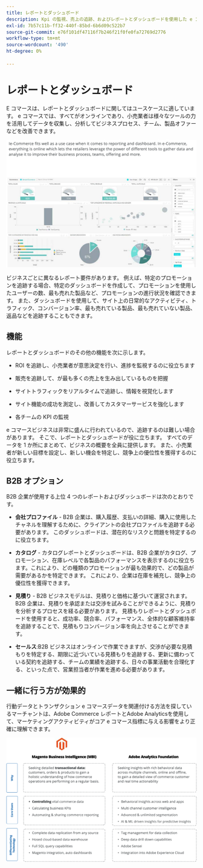 ```yaml
---
title: レポートとダッシュボード
description: Kpi の監視、売上の追跡、およびレポートとダッシュボードを使用した e コマースサイトの成功の測定を行います。
exl-id: 7b57c11b-ff32-440f-85bd-6b6d09c522b7
source-git-commit: e76f101df47116f7b246f21f0fe0fa72769d2776
workflow-type: tm+mt
source-wordcount: '490'
ht-degree: 0%

---
```


# レポートとダッシュボード

E コマースは、レポートとダッシュボードに関してはユースケースに適しています。 e コマースでは、すべてがオンラインであり、小売業者は様々なツールの力を活用してデータを収集し、分析してビジネスプロセス、チーム、製品オファーなどを改善できます。

![ レポートダッシュボードの例 ](../../assets/playbooks/dashboard-example.png)

ビジネスごとに異なるレポート要件があります。 例えば、特定のプロモーションを追跡する場合、特定のダッシュボードを作成して、プロモーションを使用したユーザーの数、最も売れた製品など、プロモーションの進行状況を確認できます。 また、ダッシュボードを使用して、サイト上の日常的なアクティビティ、トラフィック、コンバージョン率、最も売れている製品、最も売れていない製品、返品などを追跡することもできます。

## 機能

レポートとダッシュボードのその他の機能を次に示します。

- ROI を追跡し、小売業者が意思決定を行い、進捗を監視するのに役立ちます

- 販売を追跡して、が最も多くの売上を生み出しているものを把握

- サイトトラフィックをリアルタイムで追跡し、情報を視覚化します

- サイト機能の成功を測定し、改善してカスタマーサービスを強化します

- 各チームの KPI の監視

e コマースビジネスは非常に盛んに行われているので、追跡するのは難しい場合があります。 そこで、レポートとダッシュボードが役に立ちます。 すべてのデータを 1 か所にまとめて、ビジネスの概要を全員に提供します。 また、小売業者が新しい目標を設定し、新しい機会を特定し、競争上の優位性を獲得するのに役立ちます。

## B2B オプション

B2B 企業が使用する上位 4 つのレポートおよびダッシュボードは次のとおりです。

- **会社プロファイル** - B2B 企業は、購入履歴、支払いの詳細、購入に使用したチャネルを理解するために、クライアントの会社プロファイルを追跡する必要があります。 このダッシュボードは、潜在的なリスクと問題を特定するのに役立ちます。

- **カタログ** - カタログレポートとダッシュボードは、B2B 企業がカタログ、プロモーション、在庫レベルで各製品のパフォーマンスを表示するのに役立ちます。これにより、どの種類のプロモーションが最も効果的で、どの製品が需要があるかを特定できます。 これにより、企業は在庫を補充し、競争上の優位性を獲得できます。

- **見積り** - B2B ビジネスモデルは、見積りと価格に基づいて運営されます。 B2B 企業は、見積りを承認または交渉を試みることができるように、見積りを分析するプロセスを経る必要があります。 見積もりレポートとダッシュボードを使用すると、成功率、競合率、パフォーマンス、全体的な顧客維持率を追跡することで、見積もりコンバージョン率を向上させることができます。

- **セールス**:B2B ビジネスはオンラインで作業できますが、交渉が必要な見積もりを特定する、期限に近づいている見積もりを追跡する、更新に備わっている契約を追跡する、チームの業績を追跡する、日々の事業活動を合理化する、といった点で、営業担当者が作業を進める必要があります。

## 一緒に行う方が効果的

行動データとトランザクション e コマースデータを関連付ける方法を探しているマーチャントは、Adobe Commerce レポートとAdobe Analyticsを使用して、マーケティングアクティビティがコア e コマース指標に与える影響をより正確に理解できます。

![ レポート図 ](../../assets/playbooks/reporting-diagram.png)
